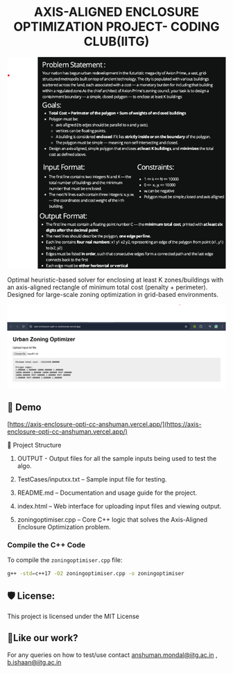 <h1 align="center" id="title">AXIS-ALIGNED ENCLOSURE OPTIMIZATION PROJECT- CODING CLUB(IITG)</h1>

<div align="center">
  <img src="assets/PS.png" alt="Problem Statement" width="900"/>
</div>


<p id="description">Optimal heuristic-based solver for enclosing at least K zones/buildings with an axis-aligned rectangle of minimum total cost (penalty + perimeter). Designed for large-scale zoning optimization in grid-based environments.</p>
<p align="center">
  <img src="assets/screenshot.png" alt="Project Screenshot" width="700"/>
</p>

<h2>🚀 Demo</h2>

[https://axis-enclosure-opti-cc-anshuman.vercel.app/](https://axis-enclosure-opti-cc-anshuman.vercel.app/)

📁 Project Structure

1. OUTPUT - Output files for all the sample inputs being used to test the algo.

2. TestCases/inputxx.txt – Sample input file for testing.

3. README.md – Documentation and usage guide for the project.

4. index.html – Web interface for uploading input files and viewing output.

5. zoningoptimiser.cpp – Core C++ logic that solves the Axis-Aligned Enclosure Optimization problem.

###  Compile the C++ Code

To compile the `zoningoptimiser.cpp` file:

```bash
g++ -std=c++17 -O2 zoningoptimiser.cpp -o zoningoptimiser
```

<h2>🛡️ License:</h2>

This project is licensed under the MIT License

<h2>💖Like our work?</h2>

For any queries on how to test/use contact anshuman.mondal@iitg.ac.in , b.ishaan@iitg.ac.in



